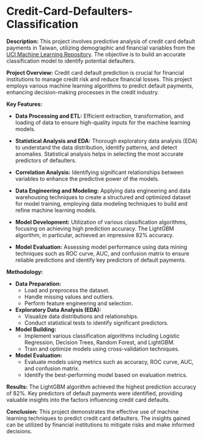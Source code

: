 # Credit-Card-Defaulters-Classification

**Description:**
This project involves predictive analysis of credit card default payments in Taiwan, utilizing demographic and financial variables from the [UCI Machine Learning Repository](https://archive.ics.uci.edu/dataset/350/default+of+credit+card+clients). The objective is to build an accurate classification model to identify potential defaulters.

**Project Overview:**
Credit card default prediction is crucial for financial institutions to manage credit risk and reduce financial losses. This project employs various machine learning algorithms to predict default payments, enhancing decision-making processes in the credit industry.

**Key Features:**
- **Data Processing and ETL:** Efficient extraction, transformation, and loading of data to ensure high-quality inputs for the machine learning models.

- **Statistical Analysis and EDA:** Thorough exploratory data analysis (EDA) to understand the data distribution, identify patterns, and detect anomalies. Statistical analysis helps in selecting the most accurate predictors of defaulters.

- **Correlation Analysis:** Identifying significant relationships between variables to enhance the predictive power of the models.

- **Data Engineering and Modeling:** Applying data engineering and data warehousing techniques to create a structured and optimized dataset for model training, employing data modeling techniques to build and refine machine learning models.

- **Model Development:** Utilization of various classification algorithms, focusing on achieving high prediction accuracy. The LightGBM algorithm, in particular, achieved an impressive 82% accuracy.

- **Model Evaluation:** Assessing model performance using data mining techniques such as ROC curve, AUC, and confusion matrix to ensure reliable predictions and identify key predictors of default payments.

**Methodology:**
- **Data Preparation:**
  - Load and preprocess the dataset.
  - Handle missing values and outliers.
  - Perform feature engineering and selection.
- **Exploratory Data Analysis (EDA):**
  - Visualize data distributions and relationships.
  - Conduct statistical tests to identify significant predictors.
- **Model Building:**
  - Implement various classification algorithms including Logistic Regression, Decision Trees, Random Forest, and LightGBM.
  - Train and optimize models using cross-validation techniques.
- **Model Evaluation:**
  - Evaluate models using metrics such as accuracy, ROC curve, AUC, and confusion matrix.
  - Identify the best-performing model based on evaluation metrics.

**Results:**
The LightGBM algorithm achieved the highest prediction accuracy of 82%. Key predictors of default payments were identified, providing valuable insights into the factors influencing credit card defaults.

**Conclusion:**
This project demonstrates the effective use of machine learning techniques to predict credit card defaulters. The insights gained can be utilized by financial institutions to mitigate risks and make informed decisions.
